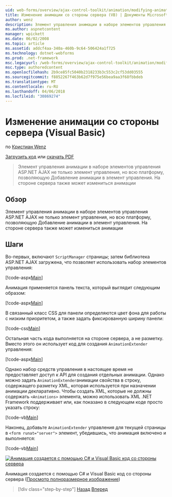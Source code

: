 ```yaml
---
uid: web-forms/overview/ajax-control-toolkit/animation/modifying-animations-from-the-server-side-vb
title: Изменение анимации со стороны сервера (VB) | Документы Microsoft
author: wenz
description: Элемент управления анимации в наборе элементов управления ASP.NET AJAX не только элемент управления, но всю платформу, позволяющую Добавление анимации в элемент управления. Кроме того, можете анимации...
ms.author: aspnetcontent
manager: wpickett
ms.date: 06/02/2008
ms.topic: article
ms.assetid: addcf4aa-340a-460b-9c64-506424a1f725
ms.technology: dotnet-webforms
ms.prod: .net-framework
msc.legacyurl: /web-forms/overview/ajax-control-toolkit/animation/modifying-animations-from-the-server-side-vb
msc.type: authoredcontent
ms.openlocfilehash: 2b9ce85fc5040b2318233b3c553c2cf53dd03555
ms.sourcegitcommit: f8852267f463b62d7f975e56bea9aa3f68fbbdeb
ms.translationtype: MT
ms.contentlocale: ru-RU
ms.lasthandoff: 04/06/2018
ms.locfileid: "30869274"
---
```

<a name="modifying-animations-from-the-server-side-vb"></a>Изменение анимации со стороны сервера (Visual Basic)
====================
по [Кристиан Wenz](https://github.com/wenz)

[Загрузить код](http://download.microsoft.com/download/f/9/a/f9a26acd-8df4-4484-8a18-199e4598f411/Animation9.vb.zip) или [скачать PDF](http://download.microsoft.com/download/6/7/1/6718d452-ff89-4d3f-a90e-c74ec2d636a3/animation9VB.pdf)

> Элемент управления анимации в наборе элементов управления ASP.NET AJAX не только элемент управления, но всю платформу, позволяющую Добавление анимации в элемент управления. На стороне сервера также может измениться анимации


## <a name="overview"></a>Обзор

Элемент управления анимации в наборе элементов управления ASP.NET AJAX не только элемент управления, но всю платформу, позволяющую Добавление анимации в элемент управления. На стороне сервера также может измениться анимации

## <a name="steps"></a>Шаги

Во-первых, включают `ScriptManager` страницы; затем библиотека ASP.NET AJAX загружена, что позволяет использовать набор элементов управления:

[!code-aspx[Main](modifying-animations-from-the-server-side-vb/samples/sample1.aspx)]

Анимация применяется панель текста, который выглядит следующим образом:

[!code-aspx[Main](modifying-animations-from-the-server-side-vb/samples/sample2.aspx)]

В связанный класс CSS для панели определяются цвет фона для работы с низким приоритетом, а также задать фиксированную ширину панели:

[!code-css[Main](modifying-animations-from-the-server-side-vb/samples/sample3.css)]

Остальная часть кода выполняется на стороне сервера, а не разметку. Вместо этого он использует код для создания `AnimationExtender` управления:

[!code-aspx[Main](modifying-animations-from-the-server-side-vb/samples/sample4.aspx)]

Однако набор средств управления в настоящее время не предоставляет доступ к API для создания отдельных анимации. Однако можно задать `AnimationExtender`анимации свойства в строку, содержащего разметку XML, которая используется при назначении анимации декларативно. Чтобы создать XML, которые не должны содержать `<Animations>` элемента, можно использовать XML .NET Framework поддерживает или, как показано в следующем коде просто указать строку:

[!code-vb[Main](modifying-animations-from-the-server-side-vb/samples/sample5.vb)]

Наконец, добавьте `AnimationExtender` управления для текущей страницы в `<form runat="server">` элемент, убедившись, что анимация включено и выполняется:

[!code-vb[Main](modifying-animations-from-the-server-side-vb/samples/sample6.vb)]


[![Анимация создается с помощью C# и Visual Basic код со стороны сервера](modifying-animations-from-the-server-side-vb/_static/image2.png)](modifying-animations-from-the-server-side-vb/_static/image1.png)

Анимация создается с помощью C# и Visual Basic код со стороны сервера ([Просмотр полноразмерное изображение](modifying-animations-from-the-server-side-vb/_static/image3.png))

> [!div class="step-by-step"]
> [Назад](triggering-an-animation-in-another-control-vb.md)
> [Вперед](executing-animations-using-client-side-code-vb.md)
